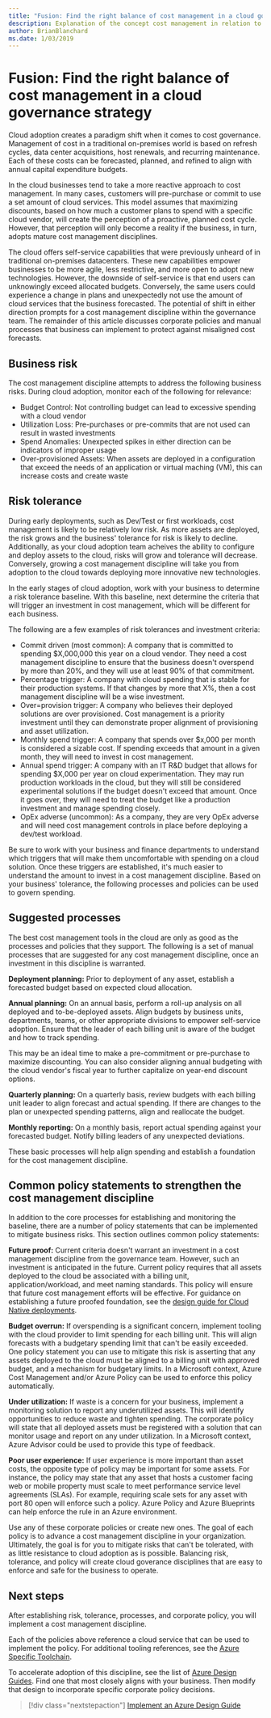 ```yaml
---
title: "Fusion: Find the right balance of cost management in a cloud governance strategy"
description: Explanation of the concept cost management in relation to cloud governance
author: BrianBlanchard
ms.date: 1/03/2019
---
```


# Fusion: Find the right balance of cost management in a cloud governance strategy

Cloud adoption creates a paradigm shift when it comes to cost governance. Management of cost in a traditional on-premises world is based on refresh cycles, data center acquisitions, host renewals, and recurring maintenance. Each of these costs can be forecasted, planned, and refined to align with annual capital expenditure budgets.

In the cloud businesses tend to take a more reactive approach to cost management. In many cases, customers will pre-purchase or commit to use a set amount of cloud services. This model assumes that maximizing discounts, based on how much a customer plans to spend with a specific cloud vendor, will create the perception of a proactive, planned cost cycle. However, that perception will only become a reality if the business, in turn, adopts mature cost management disciplines.

The cloud offers self-service capabilities that were previously unheard of in traditional on-premises datacenters. These new capabilities empower businesses to be more agile, less restrictive, and more open to adopt new technologies. However, the downside of self-service is that end users can unknowingly exceed allocated budgets. Conversely, the same users could experience a change in plans and unexpectedly not use the amount of cloud services that the business forecasted. The potential of shift in either direction prompts for a cost management discipline within the governance team. The remainder of this article discusses corporate policies and manual processes that business can implement to protect against misaligned cost forecasts.

## Business risk

The cost management discipline attempts to address the following business risks. During cloud adoption, monitor each of the following for relevance:

* Budget Control: Not controlling budget can lead to excessive spending with a cloud vendor
* Utilization Loss: Pre-purchases or pre-commits that are not used can result in wasted investments
* Spend Anomalies: Unexpected spikes in either direction can be indicators of improper usage
* Over-provisioned Assets: When assets are deployed in a configuration that exceed the needs of an application or virtual maching (VM), this can increase costs and create waste

## Risk tolerance

During early deployments, such as Dev/Test or first workloads, cost management is likely to be relatively low risk. As more assets are deployed, the risk grows and the business' tolerance for risk is likely to decline. Additionally, as your cloud adoption team acheives the ability to configure and deploy assets to the cloud, risks will grow and tolerance will decrease. Conversely, growing a cost management discipline will take you from adoption to the cloud towards deploying more innovative new technologies.

In the early stages of cloud adoption, work with your business to determine a risk tolerance baseline. With this baseline, next determine the criteria that will trigger an investment in cost management, which will be different for each business. 

The following are a few examples of risk tolerances and investment criteria:

* Commit driven (most common): A company that is committed to spending $X,000,000 this year on a cloud vendor. They need a cost management discipline to ensure that the business doesn't overspend by more than 20%, and they will use at least 90% of that commitment.
* Percentage trigger: A company with cloud spending that is stable for their production systems. If that changes by more that X%, then a cost management discipline will be a wise investment.
* Over=provision trigger: A company who believes their deployed solutions are over provisioned. Cost management is a priority investment until they can demonstrate proper alignment of provisioning and asset utilization.
* Monthly spend trigger: A company that spends over $x,000 per month is considered a sizable cost. If spending exceeds that amount in a given month, they will need to invest in cost management.
* Annual spend trigger: A company with an IT R&D budget that allows for spending $X,000 per year on cloud experimentation. They may run production workloads in the cloud, but they will still be considered experimental solutions if the budget doesn't exceed that amount. Once it goes over, they will need to treat the budget like a production investment and manage spending closely.
* OpEx adverse (uncommon): As a company, they are very OpEx adverse and will need cost management controls in place before deploying a dev/test workload.

Be sure to work with your business and finance departments to understand which triggers that will make them uncomfortable with spending on a cloud solution. Once these triggers are established, it's much easier to understand the amount to invest in a cost management discipline. Based on your business' tolerance, the following processes and policies can be used to govern spending.

## Suggested processes

The best cost management tools in the cloud are only as good as the processes and policies that they support. The following is a set of manual processes that are suggested for any cost management discipline, once an investment in this discipline is warranted.

**Deployment planning:** Prior to deployment of any asset, establish a forecasted budget based on expected cloud allocation.

**Annual planning:** On an annual basis, perform a roll-up analysis on all deployed and to-be-deployed assets. Align budgets by business units, departments, teams, or other appropriate divisions to empower self-service adoption. Ensure that the leader of each billing unit is aware of the budget and how to track spending.

This may be an ideal time to make a pre-commitment or pre-purchase to maximize discounting. You can also consider aligning annual budgeting with the cloud vendor's fiscal year to further capitalize on year-end discount options.

**Quarterly planning:** On a quarterly basis, review budgets with each billing unit leader to align forecast and actual spending. If there are changes to the plan or unexpected spending patterns, align and reallocate the budget.

**Monthly reporting:** On a monthly basis, report actual spending against your forecasted budget. Notify billing leaders of any unexpected deviations.

These basic processes will help align spending and establish a foundation for the cost management discipline.

## Common policy statements to strengthen the cost management discipline

In addition to the core processes for establishing and monitoring the baseline, there are a number of policy statements that can be implemented to mitigate business risks. This section outlines common policy statements:

**Future proof:** Current criteria doesn't warrant an investment in a cost management discipline from the governance team. However, such an investment is anticipated in the future. Current policy requires that all assets deployed to the cloud be associated with a billing unit, application/workload, and meet naming standards. This policy will ensure that future cost management efforts will be effective. For guidance on establishing a future proofed foundation, see the [design guide for Cloud Native deployments](../design-guides/future-proof.md).

**Budget overrun:** If overspending is a significant concern, implement tooling with the cloud provider to limit spending for each billing unit. This will align forecasts with a budgetary spending limit that can't be easily exceeded. One policy statement you can use to mitigate this risk is asserting that any assets deployed to the cloud must be aligned to a billing unit with approved budget, and a mechanism for budgetary limits. In a Microsoft context, Azure Cost Management and/or Azure Policy can be used to enforce this policy automatically.

**Under utilization:** If waste is a concern for your business, implement a monitoring solution to report any underutilized assets. This will identify opportunities to reduce waste and tighten spending. The corporate policy will state that all deployed assets must be registered with a solution that can monitor usage and report on any under utilization. In a Microsoft context, Azure Advisor could be used to provide this type of feedback.

**Poor user experience:** If user experience is more important than asset costs, the opposite type of policy may be important for some assets. For instance, the policy may state that any asset that hosts a customer facing web or mobile property must scale to meet performance service level agreements (SLAs). For example, requiring scale sets for any asset with port 80 open will enforce such a policy. Azure Policy and Azure Blueprints can help enforce the rule in an Azure environment.  

Use any of these corporate policies or create new ones. The goal of each policy is to advance a cost management discipline in your organization. Ultimately, the goal is for you to mitigate risks that can't be tolerated, with as little resistance to cloud adoption as is possible. Balancing risk, tolerance, and policy will create cloud goverance disciplines that are easy to enforce and safe for the business to operate.

## Next steps

After establishing risk, tolerance, processes, and corporate policy, you will implement a cost management discipline.

Each of the policies above reference a cloud service that can be used to implement the policy. For additional tooling references, see the [Azure Specific Toolchain](toolchain.md).

To accelerate adoption of this discipline, see the list of [Azure Design Guides](../design-guides/overview.md). Find one that most closely aligns with your business. Then modify that design to incorporate specific corporate policy decisions.

> [!div class="nextstepaction"]
> [Implement an Azure Design Guide](../design-guides/overview.md)
